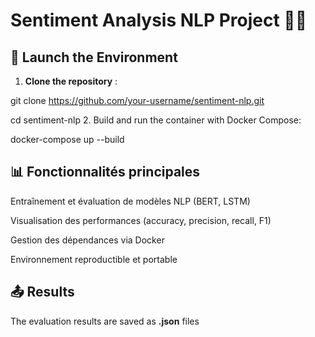 # Sentiment Analysis NLP Project 🧠💬

## 🔧 Launch the Environment
1. **Clone the repository** :

git clone https://github.com/your-username/sentiment-nlp.git

cd sentiment-nlp
2. Build and run the container with Docker Compose:

docker-compose up --build

## 📊 Fonctionnalités principales
Entraînement et évaluation de modèles NLP (BERT, LSTM)

Visualisation des performances (accuracy, precision, recall, F1)

Gestion des dépendances via Docker

Environnement reproductible et portable

## 📤 Results
The evaluation results are saved as **.json** files
